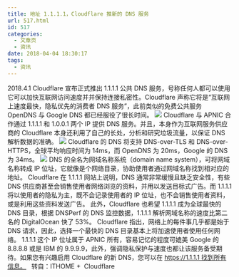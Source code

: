 ```yaml
---
title: 地址 1.1.1.1，Cloudflare 推新的 DNS 服务
url: 517.html
id: 517
categories:
  - 文章页
  - 资讯
date: 2018-04-04 18:30:17
tags:
  - 资讯
---
```


2018.4.1 Cloudflare 宣布正式推出 1.1.1.1 公共 DNS 服务，号称任何人都可以使用它可以加快互联网访问速度并并保持连接私密性。Cloudflare 声称它将是“互联网上速度最快，隐私优先的消费者 DNS 服务”，此前类似的免费公共服务 OpenDNS 与 Google DNS 都已经服役了很长时间。 ![](http://47.100.4.8/wp-content/uploads/2018/04/QQ图片20180404182640.png) Cloudflare 与 APNIC 合作通过 1.1.1.1 和 1.0.0.1 两个 IP 提供 DNS 服务。并且，本身作为互联网服务供应商的 Cloudflare 本身还利用了自己的长处，分析和研究垃圾流量，以保证 DNS 解析数据的准确。 ![](http://47.100.4.8/wp-content/uploads/2018/04/QQ图片20180404182836.png) Cloudflare 的 DNS 将支持 DNS-over-TLS 和 DNS-over-HTTPS，全球平均响应时间为 14ms，而 OpenDNS 为 20ms，Google 的 DNS 为 34ms。 ![](http://47.100.4.8/wp-content/uploads/2018/04/QQ图片20180404182853.png) DNS 的全名为网域名称系统（domain name system），可将网域名称转成 IP 位址，它就像是个网络目录，协助使用者通过网域名称找到相对应的地址。 Cloudflare 在 1.1.1.1 网站上说明，DNS 通常非常缓慢且缺乏安全性，有些 DNS 供应商甚至会销售使用者网络浏览的资料，并用以发送目标式广告。而 1.1.1.1 将以使用者的隐私为主，既不会记录使用者的 IP 位址，也不会销售使用者资料，或是利用这些资料发送广告。 此外，Cloudflare 也希望 1.1.1.1 成为全球最快的 DNS 目录，根据 DNSPerf 的 DNS 监控数据，1.1.1.1 解析网域名称的速度比第二名的 DigitalOcean 快了 53%。 Cloudflare 指出，网络上的每件事几乎都是始于 DNS 请求，因此，选择一个最快的 DNS 目录基本上将加速使用者使用任何网络。 1.1.1.1 这个 IP 位址属于 APNIC 所有，容易记忆的程度可媲美 Google 的 8.8.8.8 或是 IBM 的 9.9.9.9，此外，强调隐私保护与速度也都让该服务备受期待。如果您有兴趣启用 Cloudflare 的新 DNS，您可以在 https://1.1.1.1 找到所有信息。   转自：ITHOME +  Cloudflare